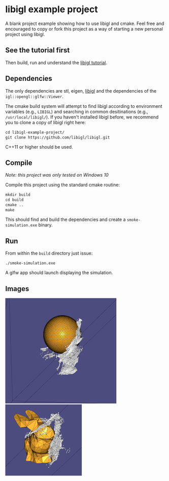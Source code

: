 # libigl example project

A blank project example showing how to use libigl and cmake. Feel free and
encouraged to copy or fork this project as a way of starting a new personal
project using libigl.

## See the tutorial first

Then build, run and understand the [libigl
tutorial](http://libigl.github.io/libigl/tutorial/).

## Dependencies

The only dependencies are stl, eigen, [libigl](http://libigl.github.io/libigl/) and
the dependencies of the `igl::opengl::glfw::Viewer`.

The cmake build system will attempt to find libigl according to environment variables (e.g., `LIBIGL`) and searching in common desitinations (e.g., `/usr/local/libigl/`). If you haven't installed libigl before, we recommend you to clone a copy of libigl right here:

    cd libigl-example-project/
    git clone https://github.com/libigl/libigl.git

C++11 or higher should be used.

## Compile
_Note: this project was only tested on Windows 10_

Compile this project using the standard cmake routine:

    mkdir build
    cd build
    cmake ..
    make

This should find and build the dependencies and create a `smoke-simulation.exe` binary.

## Run

From within the `build` directory just issue:

    ./smoke-simulation.exe

A glfw app should launch displaying the simulation.


## Images

![Ball with smoke](./image/ball.png)
![Bunny with smoke](./image/bunny.png)
